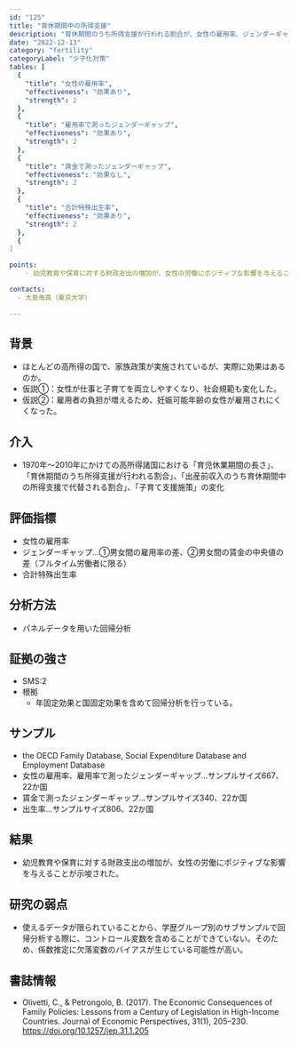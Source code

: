 ```yaml
---
id: "125"
title: "育休期間中の所得支援" 
description: "育休期間のうち所得支援が行われる割合が、女性の雇用率、ジェンダーギャップ、出生率に与える影響"
date: "2022-12-13" 
category: "fertility" 
categoryLabel: "少子化対策" 
tables: [
  {
    "title": "女性の雇用率",
    "effectiveness": "効果あり",
    "strength": 2
  },
  {
    "title": "雇用率で測ったジェンダーギャップ",
    "effectiveness": "効果あり",
    "strength": 2
  },
  {
    "title": "賃金で測ったジェンダーギャップ",
    "effectiveness": "効果なし",
    "strength": 2
  },
  {
    "title": "合計特殊出生率",
    "effectiveness": "効果あり",
    "strength": 2
  },
  {
]

points:
    - 幼児教育や保育に対する財政支出の増加が、女性の労働にポジティブな影響を与えることが示唆された。

contacts:
  - 大島侑真（東京大学）

---
```


## 背景 
- ほとんどの高所得の国で、家族政策が実施されているが、実際に効果はあるのか。
- 仮説①：女性が仕事と子育てを両立しやすくなり、社会規範も変化した。
- 仮説②：雇用者の負担が増えるため、妊娠可能年齢の女性が雇用されにくくなった。

## 介入
- 1970年〜2010年にかけての高所得諸国における「育児休業期間の長さ」、「育休期間のうち所得支援が行われる割合」、「出産前収入のうち育休期間中の所得支援で代替される割合」、「子育て支援施策」の変化

## 評価指標
- 女性の雇用率
- ジェンダーギャップ…①男女間の雇用率の差、②男女間の賃金の中央値の差（フルタイム労働者に限る）
- 合計特殊出生率

## 分析方法
- パネルデータを用いた回帰分析

## 証拠の強さ
- SMS:2
- 根拠 
    - 年固定効果と国固定効果を含めて回帰分析を行っている。

## サンプル
- the OECD Family Database, Social Expenditure Database and Employment Database
- 女性の雇用率、雇用率で測ったジェンダーギャップ…サンプルサイズ667、22か国
- 賃金で測ったジェンダーギャップ…サンプルサイズ340、22か国
- 出生率…サンプルサイズ806、22か国

## 結果
- 幼児教育や保育に対する財政支出の増加が、女性の労働にポジティブな影響を与えることが示唆された。

## 研究の弱点
- 使えるデータが限られていることから、学歴グループ別のサブサンプルで回帰分析する際に、コントロール変数を含めることができていない。そのため、係数推定に欠落変数のバイアスが生じている可能性が高い。

## 書誌情報
- Olivetti, C., & Petrongolo, B. (2017). The Economic Consequences of Family Policies: Lessons from a Century of Legislation in High-Income Countries. Journal of Economic Perspectives, 31(1), 205–230. https://doi.org/10.1257/jep.31.1.205
